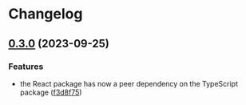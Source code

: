 # Changelog

## [0.3.0](https://github.com/groundcontrolsh/groundcontrol/compare/react-v0.2.4...react-v0.3.0) (2023-09-25)


### Features

* the React package has now a peer dependency on the TypeScript package ([f3d8f75](https://github.com/groundcontrolsh/groundcontrol/commit/f3d8f753f3e8b8bfc3bc7ec3dc21dbb11183c552))
